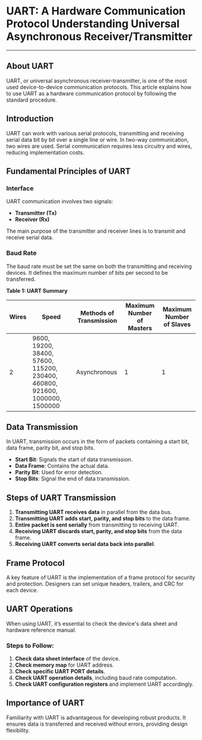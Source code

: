# UART: A Hardware Communication Protocol Understanding Universal Asynchronous Receiver/Transmitter
---

## About UART

UART, or universal asynchronous receiver-transmitter, is one of the most used device-to-device communication protocols. 
This article explains how to use UART as a hardware communication protocol by following the standard procedure.

## Introduction

UART can work with various serial protocols, transmitting and receiving serial data bit by bit over a single line or wire. 
In two-way communication, two wires are used. Serial communication requires less circuitry and wires, reducing implementation costs.

## Fundamental Principles of UART

### Interface

UART communication involves two signals:
- **Transmitter (Tx)**
- **Receiver (Rx)**

The main purpose of the transmitter and receiver lines is to transmit and receive serial data.

### Baud Rate

The baud rate must be set the same on both the transmitting and receiving devices. 
It defines the maximum number of bits per second to be transferred.

**Table 1: UART Summary**

| Wires | Speed                                                                                                 | Methods of Transmission | Maximum Number of Masters | Maximum Number of Slaves |
|-------|-------------------------------------------------------------------------------------------------------|-------------------------|---------------------------|---------------------------|
| 2     | 9600, 19200, 38400, 57600, 115200, 230400, 460800, 921600, 1000000, 1500000                           | Asynchronous            | 1                         | 1                         |

## Data Transmission

In UART, transmission occurs in the form of packets containing a start bit, data frame, parity bit, and stop bits.

- **Start Bit**: Signals the start of data transmission.
- **Data Frame**: Contains the actual data.
- **Parity Bit**: Used for error detection.
- **Stop Bits**: Signal the end of data transmission.

## Steps of UART Transmission

1. **Transmitting UART receives data** in parallel from the data bus.
2. **Transmitting UART adds start, parity, and stop bits** to the data frame.
3. **Entire packet is sent serially** from transmitting to receiving UART.
4. **Receiving UART discards start, parity, and stop bits** from the data frame.
5. **Receiving UART converts serial data back into parallel**.

## Frame Protocol

A key feature of UART is the implementation of a frame protocol for security and protection. Designers can set unique headers, trailers, and CRC for each device.

## UART Operations

When using UART, it’s essential to check the device's data sheet and hardware reference manual.

### Steps to Follow:

1. **Check data sheet interface** of the device.
2. **Check memory map** for UART address.
3. **Check specific UART PORT details**.
4. **Check UART operation details**, including baud rate computation.
5. **Check UART configuration registers** and implement UART accordingly.

## Importance of UART

Familiarity with UART is advantageous for developing robust products. It ensures data is transferred and received without errors, providing design flexibility.
